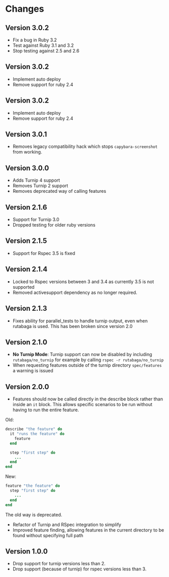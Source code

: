 # Changes

## Version 3.0.2

- Fix a bug in Ruby 3.2
- Test against Ruby 3.1 and 3.2
- Stop testing against 2.5 and 2.6

## Version 3.0.2

- Implement auto deploy
- Remove support for ruby 2.4


## Version 3.0.2

- Implement auto deploy
- Remove support for ruby 2.4

## Version 3.0.1

- Removes legacy compatibility hack which stops `capybara-screenshot` from working.

## Version 3.0.0

- Adds Turnip 4 support
- Removes Turnip 2 support
- Removes deprecated way of calling features

## Version 2.1.6

- Support for Turnip 3.0
- Dropped testing for older ruby versions

## Version 2.1.5

- Support for Rspec 3.5 is fixed

## Version 2.1.4

- Locked to Rspec versions between 3 and 3.4 as currently 3.5 is not supported
- Removed activesupport dependency as no longer required.

## Version 2.1.3

- Fixes ability for parallel_tests to handle turnip output, even when rutabaga is used. This has been broken since version 2.0

## Version 2.1.0

- **No Turnip Mode**: Turnip support can now be disabled by including `rutabaga/no_turnip` for example
  by calling `rspec -r rutabaga/no_turnip`
- When requesting features outside of the turnip directory `spec/features` a warning is issued

## Version 2.0.0

- Features should now be called directly in the describe block rather than inside an `it` block. This allows specific scenarios to be run without having to run the entire feature.

Old:

```ruby
describe "the feature" do
  it "runs the feature" do
    feature
  end

  step "first step" do
    ...
  end
end
```

New:

```ruby
feature "the feature" do
  step "first step" do
    ...
  end
end
```

The old way is deprecated.
- Refactor of Turnip and RSpec integration to simplify
- Improved feature finding, allowing features in the current directory to be found without specifying full path

## Version 1.0.0

- Drop support for turnip versions less than 2.
- Drop support (because of turnip) for rspec versions less than 3.
